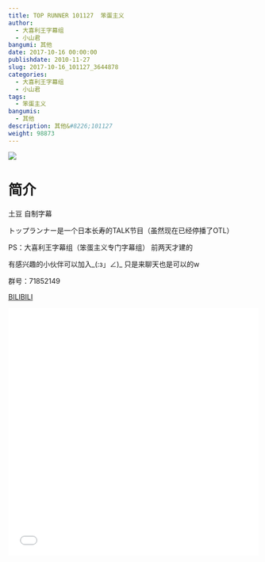 ```yaml
---
title: TOP RUNNER 101127  笨蛋主义
author: 
  - 大喜利王字幕组
  - 小山君
bangumi: 其他
date: 2017-10-16 00:00:00
publishdate: 2010-11-27
slug: 2017-10-16_101127_3644878
categories: 
  - 大喜利王字幕组
  - 小山君
tags: 
  - 笨蛋主义
bangumis: 
  - 其他
description: 其他&#8226;101127
weight: 98873
---
```


![](https://i.imgur.com/VHhLs3w.png)

# 简介  
土豆 自制字幕 


トップランナー是一个日本长寿的TALK节目（虽然现在已经停播了OTL）


PS：大喜利王字幕组（笨蛋主义专门字幕组） 前两天才建的 


有感兴趣的小伙伴可以加入_(:з」∠)_  只是来聊天也是可以的w


群号：71852149







  [BILIBILI](https://www.bilibili.com/video/av3644878/)


  <iframe src="//www.bilibili.com/html/html5player.html?cid=5830686&aid=3644878" width="100%" height="500" frameborder="0" allowfullscreen="allowfullscreen"></iframe>
